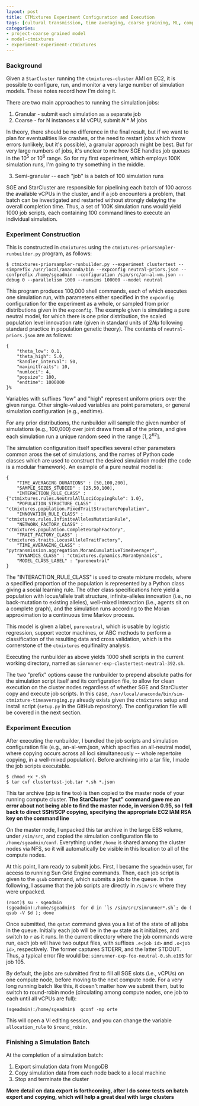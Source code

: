 ```yaml
---
layout: post
title: CTMixtures Experiment Configuration and Execution
tags: [cultural transmission, time averaging, coarse graining, ML, computational science, simulation, dissertation, open science, reproducible science, experiments, aws, experiment-ctmixture]
categories: 
- project-coarse grained model
- model-ctmixtures
- experiment-experiment-ctmixtures
---
```


### Background ###

Given a `StarCluster` running the `ctmixtures-cluster` AMI on EC2, it is possible to configure, run, and monitor a very large number of simulation models.  These notes record how I'm doing it.  

There are two main approaches to running the simulation jobs:

1.  Granular - submit each simulation as a separate job
2.  Coarse - for N instances x M vCPU, submit $N * M$ jobs 

In theory, there should be no difference in the final result, but if we want to plan for eventualities like crashes, or the need to restart jobs which throw errors (unlikely, but it's possible), a granular approach might be best.  But for very large numbers of jobs, it's unclear to me how SGE handles job queues in the $10^5$ or $10^6$ range.  So for my first experiment, which employs 100K simulation runs, I'm going to try something in the middle.  

3.  Semi-granular -- each "job" is a batch of 100 simulation runs

SGE and StarCluster are responsible for pipelining each batch of 100 across the available vCPUs in the cluster, and if a job encounters a problem, that batch can be investigated and restarted without strongly delaying the overall completion time.  Thus, a set of 100K simulation runs would yield 1000 job scripts, each containing 100 command lines to execute an individual simulation.  

### Experiment Construction ###

This is constructed in `ctmixtures` using the `ctmixtures-priorsampler-runbuilder.py` program, as follows:

```{.shell}
$ ctmixtures-priorsampler-runbuilder.py --experiment clustertest --simprefix /usr/local/anaconda/bin --expconfig neutral-priors.json --confprefix /home/sgeadmin --configuration /sim/src/an-al-wm.json --debug 0 --parallelism 1000 --numsims 100000 --model neutral
```

This program produces 100,000 shell commands, each of which executes one simulation run, with parameters either specified in the `expconfig` configuration for the experiment as a whole, or sampled from prior distributions given in the `expconfig`.  The example given is simulating a pure neutral model, for which there is one prior distribution, the scaled population level innovation rate (given in standard units of $2N\mu$ following standard practice in population genetic theory).  The contents of `neutral-priors.json` are as follows:

```{.json}
{
    "theta_low": 0.1,
    "theta_high": 5.0,
    "kandler_interval": 50,
    "maxinittraits": 10,
    "numloci": 4,
    "popsize": 100,
    "endtime": 1000000
}%

```

Variables with suffixes "low" and "high" represent uniform priors over the given range.  Other single-valued variables are point parameters, or general simulation configuration (e.g., endtime).  

For any prior distributions, the runbuilder will sample the given number of simulations (e.g., 100,000) over joint draws from all of the priors, and give each simulation run a unique random seed in the range $[1, 2^{62}]$.  

The simulation configuration itself specifies several other parameters common aross the set of simulations, and the names of Python code classes which are used to construct the desired simulation model (the code is a modular framework).  An example of a pure neutral model is:

```{.json}
{
    "TIME_AVERAGING_DURATIONS" : [50,100,200],
    "SAMPLE_SIZES_STUDIED" : [25,50,100],
    "INTERACTION_RULE_CLASS" : {"ctmixtures.rules.NeutralAllLociCopyingRule": 1.0},
    "POPULATION_STRUCTURE_CLASS" : "ctmixtures.population.FixedTraitStructurePopulation",
    "INNOVATION_RULE_CLASS" : "ctmixtures.rules.InfiniteAllelesMutationRule",
    "NETWORK_FACTORY_CLASS" : "ctmixtures.population.CompleteGraphFactory",
    "TRAIT_FACTORY_CLASS" : "ctmixtures.traits.LocusAlleleTraitFactory",
    "TIME_AVERAGING_CLASS" : "pytransmission.aggregation.MoranCumulativeTimeAverager",
    "DYNAMICS_CLASS" : "ctmixtures.dynamics.MoranDynamics",
    "MODEL_CLASS_LABEL" : "pureneutral"
}
```

The "INTERACTION_RULE_CLASS" is used to create mixture models, where a specified proportion of the population is represented by a Python class giving a social learning rule.  The other class specifications here yield a population with locus/allele trait structure, infinite-alleles innovation (i.e., no back-mutation to existing alleles), well-mixed interaction (i.e., agents sit on a complete graph), and the simulation runs according to the Moran approximation to a continuous time Markov process.  

This model is given a label, `pureneutral`, which is usable by logistic regression, support vector machines, or ABC methods to perform a classification of the resulting data and cross validation, which is the cornerstone of the `ctmixtures` equifinality analysis.  

Executing the runbuilder as above yields 1000 shell scripts in the current working directory, named as `simrunner-exp-clustertest-neutral-392.sh`.  

The two "prefix" options cause the runbuilder to prepend absolute paths for the simulation script itself and its configuration file, to allow for clean execution on the cluster nodes regardless of whether SGE and StarCluster copy and execute job scripts.  In this case, `/usr/local/anaconda/bin/sim-ctmixture-timeaveraging.py` already exists given the `ctmixtures` setup and install script (`setup.py` in the GitHub repository).  The configuration file will be covered in the next section.

### Experiment Execution ###

After executing the runbuilder, I bundled the job scripts and simulation configuration file (e.g., an-al-wm.json, which specifies an all-neutral model, where copying occurs across all loci simultaneously -- whole repertoire copying, in a well-mixed population).  Before archiving into a tar file, I made the job scripts executable.    

```{.shell}
$ chmod +x *.sh
$ tar cvf clustertest-job.tar *.sh *.json
```

This tar archive (zip is fine too) is then copied to the master node of your running compute cluster.  **The StarCluster "put" command gave me an error about not being able to find the master node, in version 0.95, so I fell back to direct SSH/SCP copying, specifying the appropriate EC2 IAM RSA key on the command line**

On the master node, I unpacked this tar archive in the large EBS volume, under `/sim/src`, and copied the simulation configuration file to `/home/sgeadmin/conf`.  Everything under `/home` is shared among the cluster nodes via NFS, so it will automatically be visible in this location to all of the compute nodes.  

At this point, I am ready to submit jobs.  First, I became the `sgeadmin` user, for access to running Sun Grid Engine commands.  Then, each job script is given to the `qsub` command, which submits a job to the queue.  In the following, I assume that the job scripts are directly in `/sim/src` where they were unpacked.

```{.shell}
(root)$ su - sgeadmin
(sgeadmin):/home/sgeadmin$  for d in `ls /sim/src/simrunner*.sh`; do ( qsub -V $d ); done
```

Once submitted, the `qstat` command gives you a list of the state of all jobs in the queue.  Initially each job will be in the `qw` state as it initializes, and switch to `r` as it runs.  In the current directory where the job commands were run, each job will have two output files, with suffixes `.e<job id>` and `.o<job id>`, respectively.  The former captures STDERR, and the latter STDOUT.  Thus, a typical error file would be:  `simrunner-exp-foo-neutral-0.sh.e105` for job 105.  

By default, the jobs are submitted first to fill all SGE slots (i.e., vCPUs) on one compute node, before moving to the next compute node.  For a very long running batch like this, it doesn't matter how we submit them, but to switch to round-robin mode (circulating among compute nodes, one job to each until all vCPUs are full):

```{.shell}
(sgeadmin):/home/sgeadmin$  qconf -mp orte
```

This will open a VI editing session, and you can change the variable `allocation_rule` to `$round_robin`.

### Finishing a Simulation Batch ###

At the completion of a simulation batch:

1.  Export simulation data from MongoDB
1.  Copy simulation data from each node back to a local machine
1.  Stop and terminate the cluster 

**More detail on data export is forthcoming, after I do some tests on batch export and copying, which will help a great deal with large clusters**

